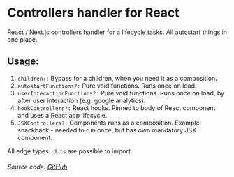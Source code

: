 # Controllers handler for React

React / Next.js controllers handler for a lifecycle tasks. All autostart things in one place.


## Usage:

1. `children?:` Bypass for a children, when you need it as a composition.
1. `autostartFunctions?:` Pure void functions. Runs once on load.
1. `userInteractionFunctions?:` Pure void functions. Runs once on load, by after user interaction (e.g. google analytics).
1. `hookControllers?:` React hooks. Pinned to body of React component and uses a React app lifecycle.
1. `JSXControllers?:` Components runs as a composition. Example: snackback - needed to run once, but has own mandatory JSX component.





All edge types `.d.ts` are possible to import.

###### Source code: [GitHub](https://github.com/MichalSalek/npm_packages/tree/master/controllers)
